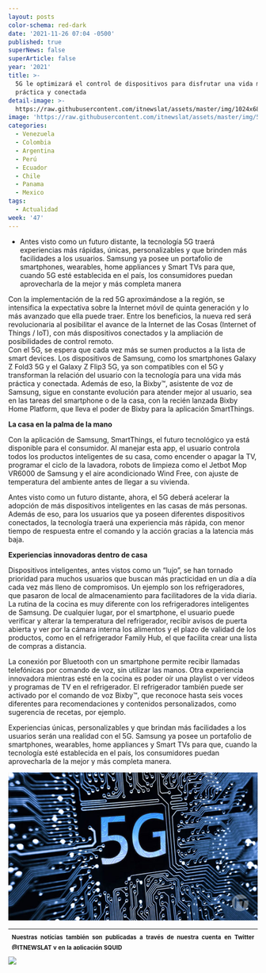 ```yaml
---
layout: posts
color-schema: red-dark
date: '2021-11-26 07:04 -0500'
published: true
superNews: false
superArticle: false
year: '2021'
title: >-
  5G le optimizará el control de dispositivos para disfrutar una vida más
  práctica y conectada
detail-image: >-
  https://raw.githubusercontent.com/itnewslat/assets/master/img/1024x680/5G-g.jpg
image: 'https://raw.githubusercontent.com/itnewslat/assets/master/img/540x320/5G-p.jpg'
categories:
  - Venezuela
  - Colombia
  - Argentina
  - Perú
  - Ecuador
  - Chile
  - Panama
  - Mexico
tags:
  - Actualidad
week: '47'
---
```

- Antes visto como un futuro distante,  la tecnología 5G traerá experiencias más rápidas, únicas, personalizables y que brinden más facilidades a los usuarios.  Samsung ya posee un portafolio de smartphones, wearables, home appliances y Smart TVs para que, cuando 5G esté establecida en el país, los consumidores puedan aprovecharla de la mejor y más completa manera

Con la implementación de la red 5G aproximándose a la región, se intensifica la expectativa sobre la Internet móvil de quinta generación y lo más avanzado que ella puede traer. Entre los beneficios, la nueva red será revolucionaria al posibilitar el avance de la Internet de las Cosas (Internet of Things / loT), con más dispositivos conectados y la ampliación de posibilidades de control remoto.  
Con el 5G, se espera que cada vez más se sumen productos a la lista de smart devices. Los dispositivos de Samsung, como los smartphones Galaxy Z Fold3 5G y el Galaxy Z Flip3 5G, ya son compatibles con el 5G y transforman la relación del usuario con la tecnología para una vida más práctica y conectada. Además de eso, la Bixby™, asistente de voz de Samsung, sigue en constante evolución para atender mejor al usuario, sea en las tareas del smartphone o de la casa, con la recién lanzada Bixby Home Platform, que lleva el poder de Bixby para la aplicación SmartThings. 
 
**La casa en la palma de la mano**

Con la aplicación de Samsung, SmartThings, el futuro tecnológico ya está disponible para el consumidor. Al manejar esta app, el usuario controla todos los productos inteligentes de su casa, como encender o apagar la TV, programar el ciclo de la lavadora, robots de limpieza como el Jetbot Mop VR6000 de Samsung y el aire acondicionado Wind Free, con ajuste de temperatura del ambiente antes de llegar a su vivienda. 


Antes visto como un futuro distante, ahora, el 5G deberá acelerar la adopción de más dispositivos inteligentes en las casas de más personas. Además de eso, para los usuarios que ya poseen diferentes dispositivos conectados, la tecnología traerá una experiencia más rápida, con menor tiempo de respuesta entre el comando y la acción gracias a la latencia más baja. 


**Experiencias innovadoras dentro de casa**

Dispositivos inteligentes, antes vistos como un “lujo”, se han tornado prioridad para muchos usuarios que buscan más practicidad en un día a día cada vez más lleno de compromisos. Un ejemplo son los refrigeradores, que pasaron de local de almacenamiento para facilitadores de la vida diaria. 
La rutina de la cocina es muy diferente con los refrigeradores inteligentes de Samsung. De cualquier lugar, por el smartphone, el usuario puede verificar y alterar la temperatura del refrigerador, recibir avisos de puerta abierta y ver por la cámara interna los alimentos y el plazo de validad de los productos, como en el refrigerador Family Hub, el que facilita crear una lista de compras a distancia. 

La conexión por Bluetooth con un smartphone permite recibir llamadas telefónicas por comando de voz, sin utilizar las manos. Otra experiencia innovadora mientras esté en la cocina es poder oír una playlist o ver vídeos y programas de TV en el refrigerador. El refrigerador también puede ser activado por el comando de voz Bixby™, que reconoce hasta seis voces diferentes para recomendaciones y contenidos personalizados, como sugerencia de recetas, por ejemplo.  

Experiencias únicas, personalizables y que brindan más facilidades a los usuarios serán una realidad con el 5G. Samsung ya posee un portafolio de smartphones, wearables, home appliances y Smart TVs para que, cuando la tecnología esté establecida en el país, los consumidores puedan aprovecharla de la mejor y más completa manera. 

![](https://raw.githubusercontent.com/itnewslat/assets/master/img/540x320/5G-p.jpg)

<table style="height: 42px;" width="569">
<tbody>
<tr>
<td style="text-align: justify;"><sub><strong>Nuestras noticias también son publicadas a través de nuestra cuenta en Twitter <a href="https://twitter.com/itnewslat?lang=es">@ITNEWSLAT</a> y en la aplicación <a href="https://squidapp.co/en/">SQUID</a></strong></sub></td>
</tr>
</tbody>
</table>

<img src="https://tracker.metricool.com/c3po.jpg?hash=56f88a41e39ab42c063cc51676587a04"/>